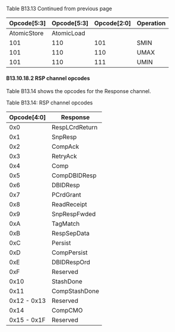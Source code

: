 Table B13.13 Continued from previous page

| Opcode[5:3] | Opcode[5:3] | Opcode[2:0] | Operation |
|-------------|-------------|-------------|-----------|
| AtomicStore | AtomicLoad  |             |           |
| 101         | 110         | 101         | SMIN      |
| 101         | 110         | 110         | UMAX      |
| 101         | 110         | 111         | UMIN      |

#### B13.10.18.2 RSP channel opcodes

Table B13.14 shows the opcodes for the Response channel.

Table B13.14: RSP channel opcodes

| Opcode[4:0] | Response       |
|-------------|----------------|
| 0x0         | RespLCrdReturn |
| 0x1         | SnpResp        |
| 0x2         | CompAck        |
| 0x3         | RetryAck       |
| 0x4         | Comp           |
| 0x5         | CompDBIDResp   |
| 0x6         | DBIDResp       |
| 0x7         | PCrdGrant      |
| 0x8         | ReadReceipt    |
| 0x9         | SnpRespFwded   |
| 0xA         | TagMatch       |
| 0xB         | RespSepData    |
| 0xC         | Persist        |
| 0xD         | CompPersist    |
| 0xE         | DBIDRespOrd    |
| 0xF         | Reserved       |
| 0x10        | StashDone      |
| 0x11        | CompStashDone  |
| 0x12 - 0x13 | Reserved       |
| 0x14        | CompCMO        |
| 0x15 - 0x1F | Reserved       |